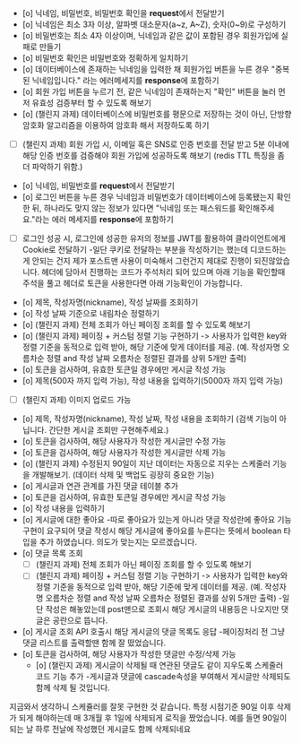 - [o]  닉네임, 비밀번호, 비밀번호 확인을 **request**에서 전달받기
- [o]  닉네임은 최소 3자 이상, 알파벳 대소문자(a~z, A~Z), 숫자(0~9)로 구성하기
- [o]  비밀번호는 최소 4자 이상이며, 닉네임과 같은 값이 포함된 경우 회원가입에 실패로 만들기
- [o]  비밀번호 확인은 비밀번호와 정확하게 일치하기
- [o]  데이터베이스에 존재하는 닉네임을 입력한 채 회원가입 버튼을 누른 경우 "중복된 닉네임입니다." 라는 에러메세지를 **response**에 포함하기
- [o]  회원 가입 버튼을 누르기 전, 같은 닉네임이 존재하는지 "확인" 버튼을 눌러 먼저 유효성 검증부터 할 수 있도록 해보기
- [o]  (챌린지 과제) 데이터베이스에 비밀번호를 평문으로 저장하는 것이 아닌, 단방향 암호화 알고리즘을 이용하여 암호화 해서 저장하도록 하기
- [ ]  (챌린지 과제) 회원 가입 시, 이메일 혹은 SNS로 인증 번호를 전달 받고 5분 이내에 해당 인증 번호를 검증해야 회원 가입에 성공하도록 해보기 (redis TTL 특징을 좀 더 파악하기 위함.)
- [o]  닉네임, 비밀번호를 **request**에서 전달받기
- [o]  로그인 버튼을 누른 경우 닉네임과 비밀번호가 데이터베이스에 등록됐는지 확인한 뒤, 하나라도 맞지 않는 정보가 있다면 "닉네임 또는 패스워드를 확인해주세요."라는 에러 메세지를 **response**에 포함하기
- [ ]  로그인 성공 시, 로그인에 성공한 유저의 정보를 JWT를 활용하여 클라이언트에게 Cookie로 전달하기
       -일단 쿠키로 전달하는 부분을 작성하기는 했는데 디코드하는게 안되는 건지 제가 포스트맨 사용이 미숙해서 그런건지 제대로 진행이 되진않았습니다. 헤더에 담아서 진행하는 코드가 주석처리 되어 있으며 아래 기능을 확인할때 주석을 풀고 헤더로 토큰을 사용한다면 아래 기능확인이 가능합니다.
- [o]  제목, 작성자명(nickname), 작성 날짜를 조회하기
- [o]  작성 날짜 기준으로 내림차순 정렬하기
- [o]  (챌린지 과제) 전체 조회가 아닌 페이징 조회를 할 수 있도록 해보기
- [o]  (챌린지 과제) 페이징 + 커스텀 정렬 기능 구현하기 -> 사용자가 입력한 key와 정렬 기준을 동적으로 입력 받아, 해당 기준에 맞게 데이터를 제공. (예. 작성자명 오름차순 정렬 and 작성 날짜 오름차순 정렬된 결과를 상위 5개만 출력)
- [o]  토큰을 검사하여, 유효한 토큰일 경우에만 게시글 작성 가능
- [o]  제목(500자 까지 입력 가능), 작성 내용을 입력하기(5000자 까지 입력 가능)
- [ ]  (챌린지 과제) 이미지 업로드 가능
- [o]  제목, 작성자명(nickname), 작성 날짜, 작성 내용을 조회하기 (검색 기능이 아닙니다. 간단한 게시글 조회만 구현해주세요.)
- [o]  토큰을 검사하여, 해당 사용자가 작성한 게시글만 수정 가능
- [o]  토큰을 검사하여, 해당 사용자가 작성한 게시글만 삭제 가능
- [o]  (챌린지 과제) 수정된지 90일이 지난 데이터는 자동으로 지우는 스케줄러 기능을 개발해보기. (데이터 삭제 및 백업도 굉장히 중요한 기능)
- [o]  게시글과 연관 관계를 가진 댓글 테이블 추가
- [o]  토큰을 검사하여, 유효한 토큰일 경우에만 게시글 작성 가능
- [o]  작성 내용을 입력하기
- [o]  게시글에 대한 좋아요
       -따로 좋아요가 있는게 아니라 댓글 작성란에 좋아요 기능 구현이 요구되어 댓글 작성시 해당 게시글에 좋아요를 누른다는 뜻에서 boolean 타입을 추가 하였습니다. 의도가 맞는지는 모르겠습니다.
- [o]  댓글 목록 조회
    - [ ]  (챌린지 과제) 전체 조회가 아닌 페이징 조회를 할 수 있도록 해보기
    - [ ]  (챌린지 과제) 페이징 + 커스텀 정렬 기능 구현하기 -> 사용자가 입력한 key와 정렬 기준을 동적으로 입력 받아, 해당 기준에 맞게 데이터를 제공. (예. 작성자명 오름차순 정렬 and 작성 날짜 오름차순 정렬된 결과를 상위 5개만 출력)
       -일단 작성은 해놓았는데 post맨으로 조회시 해당 게시글의 내용등은 나오지만 댓글은 공란으로 뜹니다. 
- [o]  게시글 조회 API 호출시 해당 게시글의 댓글 목록도 응답
       -페이징처리 전 그냥 댓글 리스트를 출력할땐 함께 잘 떴었습니다.
- [o]  토큰을 검사하여, 해당 사용자가 작성한 댓글만 수정/삭제 가능
    - [o]  (챌린지 과제) 게시글이 삭제될 때 연관된 댓글도 같이 지우도록 스케줄러 코드 기능 추가
      -게시글과 댓글에 cascade속성을 부여해서 게시글만 삭제되도 함께 삭제 될 것입니다.

지금와서 생각하니 스케쥴러를 잘못 구현한 것 같습니다. 특정 시점기준 90일 이후 삭제가 되게 해야하는데 매 3개월 후 1일에 삭제되게 로직을 짰었습니다. 예를 들면 90일이 되는 날 하루 전날에 작성했던 게시글도 함께 삭제되네요
    
